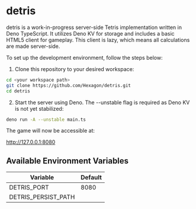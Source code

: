 # detris

detris is a work-in-progress server-side Tetris implementation written in Deno
TypeScript. It utilizes Deno KV for storage and includes a basic HTML5 client
for gameplay. This client is lazy, which means all calculations are made
server-side.

To set up the development environment, follow the steps below:

1. Clone this repository to your desired workspace:

```bash
cd <your workspace path>
git clone https://github.com/Hexagon/detris.git
cd detris
```

2. Start the server using Deno. The --unstable flag is required as Deno KV is
   not yet stabilized:

```bash
deno run -A --unstable main.ts
```

The game will now be accessible at:

http://127.0.0.1:8080

## Available Environment Variables

| Variable    | Default |
| ----------- | ------- |
| DETRIS_PORT | 8080    |
| DETRIS_PERSIST_PATH | <default kv location> |
